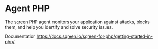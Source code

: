 # Agent PHP

The sqreen PHP agent monitors your application against attacks, blocks them, and help you identify and solve security issues. 

Documentation https://docs.sqreen.io/sqreen-for-php/getting-started-in-php/
